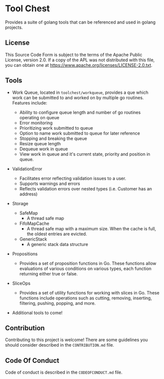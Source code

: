 # Tool Chest
Provides a suite of golang tools that can be referenced and used in golang projects.

## License
This Source Code Form is subject to the terms of the Apache Public License, version 2.0. If a copy of the APL was not distributed with this file, you can obtain one at https://www.apache.org/licenses/LICENSE-2.0.txt.

## Tools
- Work Queue, located in `toolchest/workqueue`, provides a que which work can be submitted to and worked on by multiple go routines.  Features include:
  - Ability to configure queue length and number of go routines operating on queue
  - Error monitoring
  - Prioritizing work submitted to queue
  - Option to name work submitted to queue for later reference
  - Stopping and breaking the queue
  - Resize queue length
  - Dequeue work in queue
  - View work in queue and it's current state, priority and position in queue.
- ValidationError
  - Facilitates error reflecting validation issues to a user. 
  - Supports warnings and errors
  - Reflects validation errors over nested types (i.e. Customer has an address)
- Storage
  - SafeMap
    - A thread safe map
  - FifoMapCache
    - A thread safe map with a maximum size.  When the cache is full, the oldest entries are evicted.
  - GenericStack
    - A generic stack data structure
- Propositions
  - Provides a set of proposition functions in Go. These functions allow evaluations of various conditions on various types, each function returning either true or false.
- SliceOps
  - Provides a set of utility functions for working with slices in Go. These functions include operations such as cutting, removing, inserting, filtering, pushing, popping, and more.

- Additional tools to come!

## Contribution
Contributing to this project is welcome!  There are some guidelines you should consider described in the `CONTRIBUTION.md` file.

## Code Of Conduct
Code of conduct is described in the `CODEOFCONDUCT.md` file.